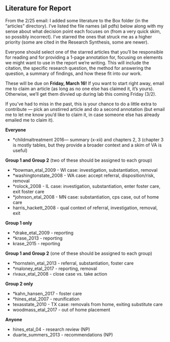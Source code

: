 ## Literature for Report
From the 2/25 email: I added some literature to the Box folder (in the “articles” directory). I’ve listed the file names (all pdfs) below along with my sense about what decision point each focuses on (from a very quick skim, so possibly incorrect). I’ve starred the ones that struck me as a higher priority (some are cited in the Research Synthesis, some are newer). 

Everyone should select one of the starred articles that you’ll be responsible for reading and for providing a 1-page annotation for, focusing on elements we might want to use in the report we’re writing. This will include the citation, the specific research question, the method for answering the question, a summary of findings, and how these fit into our work. 

These will be due on **Friday, March 16!** If you want to start right away, email me to claim an article (as long as no one else has claimed it, it’s yours). Otherwise, we’ll get them divvied up during lab this coming Friday (3/2).

If you’ve had to miss in the past, this is your chance to do a little extra to contribute — pick an unstirred article and do a second annotation (but email me to let me know you’d like to claim it, in case someone else has already emailed me to claim it).

__Everyone__

* *childmaltreatment 2016— summary (x-xii) and chapters 2, 3 (chapter 3 is mostly tables, but they provide a broader context and a skim of VA is useful)

__Group 1 and Group 2__ (two of these should be assigned to each group)

* *bowman_etal_2009 - WI case: investigation, substantiation, removal
* *washingtonstate_2008 - WA case: accept referral, disposition/risk, removal
* *rolock_2008 - IL case: investigation, substantiation, enter foster care, exit foster care
* *johnson_etal_2008 - MN case: substantiation, cps case, out of home care
* harris_hackett_2008 - qual context of referral, investigation, removal, exit

__Group 1 only__

* *drake_etal_2009 - reporting
* *krase_2013 - reporting
* krase_2015 - reporting

__Group 1 and Group 2__ (one of these should be assigned to each group)

* *hornstein_etal_2013 - referral, substantiation, foster care
* *maloney_etal_2017 - reporting, removal
* rivaux_etal_2008 - close case vs. take action

__Group 2 only__

* *kahn_hansen_2017 - foster care
* *hines_etal_2007 - reunification
* texasstate_2010 - TX case: removals from home, exiting substitute care
* woodmass_etal_2017 - out of home placement

__Anyone__
* hines_etal_04 - research review (NP)
* duarte_summers_2013 - recommendations (NP)
